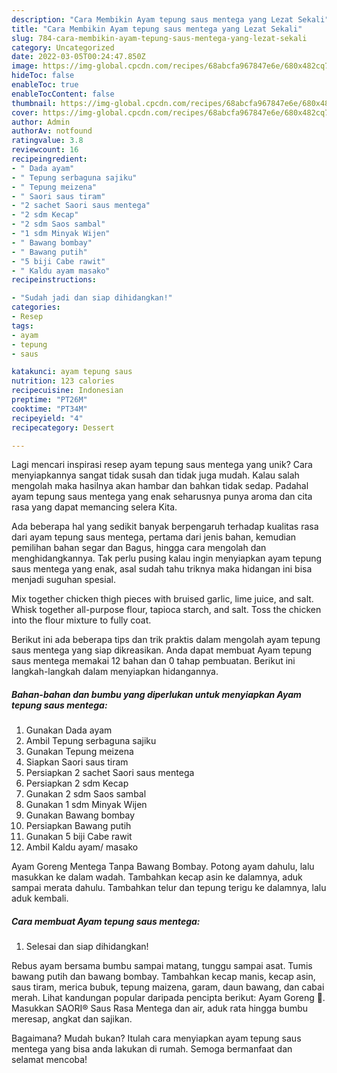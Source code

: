 ```yaml
---
description: "Cara Membikin Ayam tepung saus mentega yang Lezat Sekali"
title: "Cara Membikin Ayam tepung saus mentega yang Lezat Sekali"
slug: 784-cara-membikin-ayam-tepung-saus-mentega-yang-lezat-sekali
category: Uncategorized
date: 2022-03-05T00:24:47.850Z
image: https://img-global.cpcdn.com/recipes/68abcfa967847e6e/680x482cq70/ayam-tepung-saus-mentega-foto-resep-utama.jpg
hideToc: false
enableToc: true
enableTocContent: false
thumbnail: https://img-global.cpcdn.com/recipes/68abcfa967847e6e/680x482cq70/ayam-tepung-saus-mentega-foto-resep-utama.jpg
cover: https://img-global.cpcdn.com/recipes/68abcfa967847e6e/680x482cq70/ayam-tepung-saus-mentega-foto-resep-utama.jpg
author: Admin
authorAv: notfound
ratingvalue: 3.8
reviewcount: 16
recipeingredient:
- " Dada ayam"
- " Tepung serbaguna sajiku"
- " Tepung meizena"
- " Saori saus tiram"
- "2 sachet Saori saus mentega"
- "2 sdm Kecap"
- "2 sdm Saos sambal"
- "1 sdm Minyak Wijen"
- " Bawang bombay"
- " Bawang putih"
- "5 biji Cabe rawit"
- " Kaldu ayam masako"
recipeinstructions:

- "Sudah jadi dan siap dihidangkan!"
categories:
- Resep
tags:
- ayam
- tepung
- saus

katakunci: ayam tepung saus 
nutrition: 123 calories
recipecuisine: Indonesian
preptime: "PT26M"
cooktime: "PT34M"
recipeyield: "4"
recipecategory: Dessert

---
```





Lagi mencari inspirasi resep ayam tepung saus mentega yang unik? Cara menyiapkannya sangat tidak susah dan tidak juga mudah. Kalau salah mengolah maka hasilnya akan hambar dan bahkan tidak sedap. Padahal ayam tepung saus mentega yang enak seharusnya punya aroma dan cita rasa yang dapat memancing selera Kita.





Ada beberapa hal yang sedikit banyak berpengaruh terhadap kualitas rasa dari ayam tepung saus mentega, pertama dari jenis bahan, kemudian pemilihan bahan segar dan Bagus, hingga cara mengolah dan menghidangkannya. Tak perlu pusing kalau ingin menyiapkan ayam tepung saus mentega yang enak,      asal sudah tahu triknya maka hidangan ini bisa menjadi suguhan spesial.














Mix together chicken thigh pieces with bruised garlic, lime juice, and salt. Whisk together all-purpose flour, tapioca starch, and salt. Toss the chicken into the flour mixture to fully coat.






Berikut ini ada beberapa tips dan trik praktis dalam mengolah ayam tepung saus mentega yang siap dikreasikan. Anda dapat membuat Ayam tepung saus mentega memakai 12 bahan dan 0 tahap pembuatan. Berikut ini langkah-langkah dalam menyiapkan hidangannya.

<!--inarticleads1-->

##### Bahan-bahan dan bumbu yang diperlukan untuk menyiapkan Ayam tepung saus mentega:

1. Gunakan  Dada ayam
1. Ambil  Tepung serbaguna sajiku
1. Gunakan  Tepung meizena
1. Siapkan  Saori saus tiram
1. Persiapkan 2 sachet Saori saus mentega
1. Persiapkan 2 sdm Kecap
1. Gunakan 2 sdm Saos sambal
1. Gunakan 1 sdm Minyak Wijen
1. Gunakan  Bawang bombay
1. Persiapkan  Bawang putih
1. Gunakan 5 biji Cabe rawit
1. Ambil  Kaldu ayam/ masako


Ayam Goreng Mentega Tanpa Bawang Bombay. Potong ayam dahulu, lalu masukkan ke dalam wadah. Tambahkan kecap asin ke dalamnya, aduk sampai merata dahulu. Tambahkan telur dan tepung terigu ke dalamnya, lalu aduk kembali. 

<!--inarticleads2-->

##### Cara membuat Ayam tepung saus mentega:


1. Selesai dan siap dihidangkan!

Rebus ayam bersama bumbu sampai matang, tunggu sampai asat. Tumis bawang putih dan bawang bombay. Tambahkan kecap manis, kecap asin, saus tiram, merica bubuk, tepung maizena, garam, daun bawang, dan cabai merah. Lihat kandungan popular daripada pencipta berikut: Ayam Goreng 🍗. Masukkan SAORI® Saus Rasa Mentega dan air, aduk rata hingga bumbu meresap, angkat dan sajikan. 

Bagaimana? Mudah bukan? Itulah cara menyiapkan ayam tepung saus mentega yang bisa anda lakukan di rumah. Semoga bermanfaat dan selamat mencoba!
